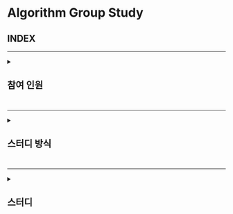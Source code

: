 # Algorithm Group Study

## INDEX

---

<details>
<summary> <h2> 참여 인원 <h2> </summary>
<div markdown="1">

 이원일, 조홍준, 강보성, 김나연

</div>
</details>

---

<details>
<summary> <h2> 스터디 방식 <h2> </summary>
<div markdown="1">
  - 횟수 : 약 주 1회(수요일)

- 알고리즘 이론 학습 후 코딩 연습
- 관련 문제 과제 및 코드 리뷰
- 스터디 전날 코드별로 질문 남기기
- 필수사항 !
  - 주석
  - 폴더 형식
      /071W/
    
          SWEA문제번호/
              README.md
              문제번호_영문이름.py

</div>
</details>

---

<details>
<summary> <h2> 스터디 <h2> </summary>
<div markdown="1">

  2022.07.22 <1주차 스터디>  
    - SWEA 1979 '어디에 단어가 들어갈 수 있을까'
     - 알고리즘 핵심 개념 : 
       1. 연속된 수 뽑아내기
       2. 대각 대칭 사용해서 행과 열을 바꾸기

    - SWEA 1859 '백만장자 프로젝트'
     1. 최대 이득이라는 개념에 따른 접근 방법
     2. 방대한 Input 값에 따른 메모리 사용 최소화
     3. 함수 사용이 늘면 연산 수가 늘어남에 따라 계산시간이 늘어난다.

  2022.08.16 <3주차 스터디>  

   - KMP알고리즘 복습
    - 알고리즘 핵심 개념 : 
      1. 패턴이 접두 문자부터 중복이 있을 때 lps 테이블을 만들어 
      2. 대각 대칭 사용해서 행과 열을 바꾸기
  
  2022.08.28 <4주차 스터디>  

   - IM시험 준비(기출문제 풀이)
    - 이차원 배열, 인덱싱 관련 문제 
  
  2022.08.31 <5주차 스터디>  
   - BFS 이론 발표
   - DFS 문제리뷰
    - SWEA 1716 - 완전탐색을 통한 최소 연결 거리 계산

  2022.09.08 <6주차 스터디>  
   - 재귀함수 이론 발표
   - BFS 문제리뷰
    - BOJ 14502 - BFS와 백트랙킹, 조합 활용한 솔루션 찾기/묘수: 1 주변에 놓도록 조건을 걸면 케이스가 줄어든다 !
    - BOJ 6118 - BFS의 정석 문제 / 데이터를 리스트와 딕셔너리 형태로 저장하는 차이
  
  2022.08.31 <7주차 스터디>  
   - BFS 이론 발표
   - DFS 문제리뷰
    - SWEA 1716 - 완전탐색을 통한 최소 연결 거리 계산

  2022.09.15 <8주차 스터디>  
   - 문제리뷰
     - BOJ 15486 _ DP _ 작은 단계에서부터 최대값을 구해서 현재의 최댓값을 구하는데 사용/ 미래의 dp값을 미리 저장하고 비교하면서 업데이트
     - BOJ 11052 _ DP _ 상동
     - SWEA 2477 _ 구현 : 문제의 제약조건 및 업무 알고리즘에 따라 구현
  
  2022.09.21 <9주차 스터디>
  - DP 문제 리뷰
    - BOJ_2502
    - BOJ_2193
    - SWEA 5256
  - 백트래킹 발표

  2022.09.28 <10주차 스터디>
  -  문제 리뷰
     - BOJ_1759 : dfs + backtracking 문제. 추가 조건에 따른 출력 제한.
     - BOJ_9663 : N-Queen 문제. 대각 처리 조건 abs(arr[i] - arr[j]) == abs(i - j)
     - SWEA_1247 : 최적 경로 문제. 고객 방문순서를 다 구하고 처리하는 방법. 방문순서를 구하는 과정과 구했을 때마다 처리하는 방법
  - 우선순위 큐 발표

  2022.10.05 <11주차 스터디>
  -  문제 리뷰
     - BOJ_1766 : 위상 정렬과 우선순위 큐를 이용하여 출력순서를 맞추는 문제
     - BOJ_9663 : 3차원 BFS 문제. 벽을 뚤을 수 있는 횟수를 3차원으로 표현
     - SWEA_1247 : MST 문제.  Kruskal or Dijkstra로 풀 수 있음
  - 누적 합, 구간합 발표

  2022.10.12 <12주차 스터디>
  -  문제 리뷰
     - BOJ_10800 : 색깔 공. 누적합을 이용하여 같은 색, 같은 크기 공 피한 값 계산
     - BOJ_11444 : 큰 수의 피보나치 계산. 행렬 곱/ 짝수 홀수 계산법
     - BOJ_11660 : 전형적인 누적합 구간합 문제
  - 비트 마스크 문제

  2022.10.19 <13주차 스터디>
  -  문제 리뷰
     - BOJ_2098 : 외판원 순회 문제_비트 필드를 이용한 DP
     - BOJ_14569 : 시간표 짜기_비트 자리수 비교 및 set을 이용한 비교
     - BOJ_16236 : BFS 우선순위 큐 및 정렬을 이용한 탐색
     - BOJ_17281 : 비트마스크를 이용한 순열만들기_야구 게임 구현
     - 2022_programmers_주차요금계산 : 조건에 따른 구현
  
  2022.10.26 <14주차 스터디>
  - [이것이 취업을 위한 코딩테스트다] part 3 DP 문제 리뷰
     - 31 : DP 각 위치에서 올 수 있는 모든 가능성의 경우를 비교 후 갱신
     - 32 : 상동
     - 33 : DP 미래의 dp값을 현재의 수익과 얻을 수 있는 기대 수익을 더한 값과 비교
     - 34 : DP를 이용한 LDS LIS 구현
     - 35 : 2, 3, 5을 곱한 값 중 최소값을 동적으로 배치하는 방법
     - 36 : A문자를 B문자로 바꾸기 위해서 삽입 교체 삭제 연산을 최소로 하는 프로그래밍
  
  2022.11.02 <15주차 스터디>
  - [이것이 취업을 위한 코딩테스트다] part 3 이진탐색 문제 리뷰
     - 27 : 이진 탐색(bisect모듈 활용 및 이진탐색 알고리즘)
     - 28 : 이진 탐색(bisect모듈 활용 및 이진탐색 알고리즘)
     - 29 : 가능한 거리에 대해서 이진탐색으로 가능한 거리 결정
     - 30 : bisect모듈을 사용한 문자 비교 이진 탐색
  - 2021_Dev-match 칫솔판매원 : 이진탐색을 통한 문자 비교
  
  2022.11.09 <16주차 스터디>
  - [이것이 취업을 위한 코딩테스트다] part 3 구현 문제 리뷰
     - 07 : 럭키스트레이트_문자열 조작
     - 09 : 문자열 압축_패턴에 따른 비교 연산
     - 11 : 뱀_deque를 이용한 구현
     - 13 : 치킨배달_조합과 백트래킹

</div>
</details>
